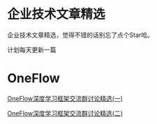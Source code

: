 # 企业技术文章精选

企业技术文章精选，觉得不错的话别忘了点个Star哈。

计划每天更新一篇

# OneFlow

[OneFlow深度学习框架交流群讨论精选(一)](./OneFlow/OneFlow深度学习框架交流群讨论精选(一).md)

[OneFlow深度学习框架交流群讨论精选(二)](./OneFlow/OneFlow深度学习框架交流群讨论精选(二).md)